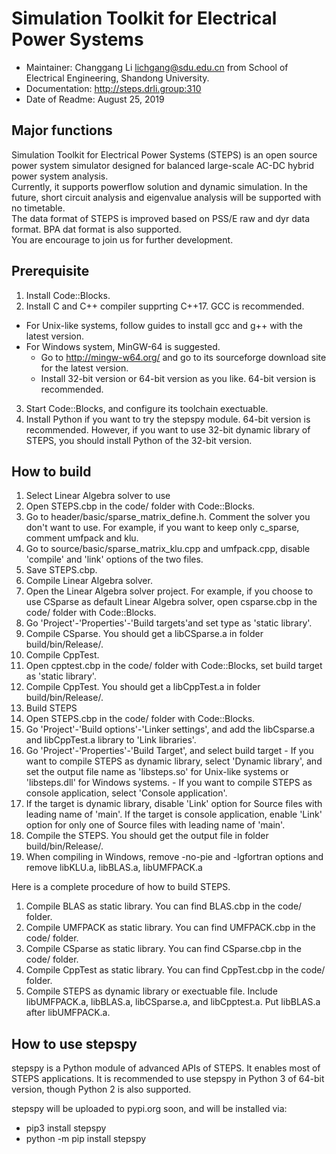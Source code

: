 # Simulation Toolkit for Electrical Power Systems
- Maintainer: Changgang Li <lichgang@sdu.edu.cn> from School of Electrical Engineering, Shandong University.
- Documentation: http://steps.drli.group:310
- Date of Readme: August 25, 2019

## Major functions
Simulation Toolkit for Electrical Power Systems (STEPS) is an open source power system simulator designed for balanced large-scale AC-DC hybrid power system analysis.  
Currently, it supports powerflow solution and dynamic simulation. In the future, short circuit analysis and eigenvalue analysis will be supported with no timetable.  
The data format of STEPS is improved based on PSS/E raw and dyr data format. BPA dat format is also supported.  
You are encourage to join us for further development.
## Prerequisite
1. Install Code::Blocks.
2. Install C and C++ compiler supprting C++17. GCC is recommended.
  - For Unix-like systems, follow guides to install gcc and g++ with the latest version.
  - For Windows system, MinGW-64 is suggested.
    - Go to http://mingw-w64.org/ and go to its sourceforge download site for the latest version.
    - Install 32-bit version or 64-bit version as you like. 64-bit version is recommended.
3. Start Code::Blocks, and configure its toolchain exectuable.
4. Install Python if you want to try the stepspy module. 64-bit version is recommended. However, if you want to use 32-bit dynamic library of STEPS, you should install Python of the 32-bit version.

## How to build
1. Select Linear Algebra solver to use
  1. Open STEPS.cbp in the code/ folder with Code::Blocks.
  2. Go to header/basic/sparse\_matrix\_define.h. Comment the solver you don't want to use. For example, if you want to keep only c\_sparse, comment umfpack and klu.
  3. Go to source/basic/sparse\_matrix\_klu.cpp and umfpack.cpp, disable 'compile' and 'link' options of the two files.
  4. Save STEPS.cbp.
2. Compile Linear Algebra solver.
  1. Open the Linear Algebra solver project. For example, if you choose to use CSparse as default Linear Algebra solver, open csparse.cbp in the code/ folder with Code::Blocks.
  2. Go 'Project'-'Properties'-'Build targets'and set type as 'static library'.
  3. Compile CSparse. You should get a libCSparse.a in folder build/bin/Release/.
3. Compile CppTest.
  1. Open cpptest.cbp in the code/ folder with Code::Blocks, set build target as 'static library'.
  2. Compile CppTest. You should get a libCppTest.a in folder build/bin/Release/.
4. Build STEPS
  1. Open STEPS.cbp in the code/ folder with Code::Blocks. 
  2. Go 'Project'-'Build options'-'Linker settings', and add the libCsparse.a and libCppTest.a library to 'Link libraries'.
  3. Go 'Project'-'Properties'-'Build Target', and select build target
    - If you want to compile STEPS as dynamic library, select 'Dynamic library', and set the output file name as 'libsteps.so' for Unix-like systems or 'libsteps.dll' for Windows systems.
    - If you want to compile STEPS as console application, select 'Console application'.
  4. If the target is dynamic library, disable 'Link' option for Source files with leading name of 'main'. If the target is console application, enable 'Link' option for only one of Source files with leading name of 'main'.
  5. Compile the STEPS. You should get the output file in folder build/bin/Release/.
  6. When compiling in Windows, remove -no-pie and -lgfortran options and remove libKLU.a, libBLAS.a, libUMFPACK.a

Here is a complete procedure of how to build STEPS.  
1. Compile BLAS as static library. You can find BLAS.cbp in the code/ folder.
2. Compile UMFPACK as static library. You can find UMFPACK.cbp in the code/ folder.
3. Compile CSparse as static library. You can find CSparse.cbp in the code/ folder.
4. Compile CppTest as static library. You can find CppTest.cbp in the code/ folder.
5. Compile STEPS as dynamic library or exectuable file. Include libUMFPACK.a, libBLAS.a, libCSparse.a, and libCpptest.a. Put libBLAS.a after libUMFPACK.a.


## How to use stepspy
stepspy is a Python module of advanced APIs of STEPS. It enables most of STEPS applications. It is recommended to use stepspy in Python 3 of 64-bit version, though Python 2 is also supported.

stepspy will be uploaded to pypi.org soon, and will be installed via:
- pip3 install stepspy 
- python -m pip install stepspy
